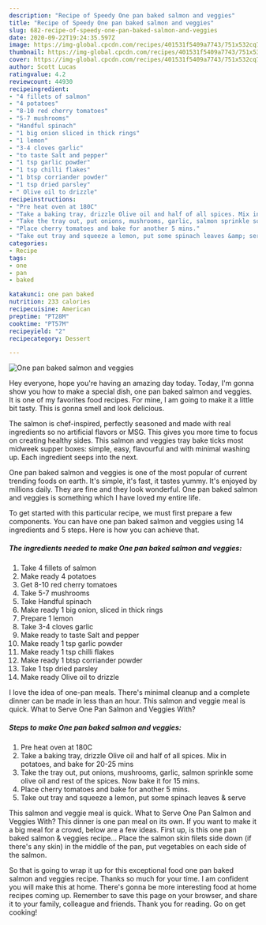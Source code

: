 ```yaml
---
description: "Recipe of Speedy One pan baked salmon and veggies"
title: "Recipe of Speedy One pan baked salmon and veggies"
slug: 682-recipe-of-speedy-one-pan-baked-salmon-and-veggies
date: 2020-09-22T19:24:35.597Z
image: https://img-global.cpcdn.com/recipes/401531f5409a7743/751x532cq70/one-pan-baked-salmon-and-veggies-recipe-main-photo.jpg
thumbnail: https://img-global.cpcdn.com/recipes/401531f5409a7743/751x532cq70/one-pan-baked-salmon-and-veggies-recipe-main-photo.jpg
cover: https://img-global.cpcdn.com/recipes/401531f5409a7743/751x532cq70/one-pan-baked-salmon-and-veggies-recipe-main-photo.jpg
author: Scott Lucas
ratingvalue: 4.2
reviewcount: 44930
recipeingredient:
- "4 fillets of salmon"
- "4 potatoes"
- "8-10 red cherry tomatoes"
- "5-7 mushrooms"
- "Handful spinach"
- "1 big onion sliced in thick rings"
- "1 lemon"
- "3-4 cloves garlic"
- "to taste Salt and pepper"
- "1 tsp garlic powder"
- "1 tsp chilli flakes"
- "1 btsp corriander powder"
- "1 tsp dried parsley"
- " Olive oil to drizzle"
recipeinstructions:
- "Pre heat oven at 180C"
- "Take a baking tray, drizzle Olive oil and half of all spices. Mix in potatoes, and bake for 20-25 mins"
- "Take the tray out, put onions, mushrooms, garlic, salmon sprinkle some olive oil and rest of the spices. Now bake it for 15 mins."
- "Place cherry tomatoes and bake for another 5 mins."
- "Take out tray and squeeze a lemon, put some spinach leaves &amp; serve"
categories:
- Recipe
tags:
- one
- pan
- baked

katakunci: one pan baked 
nutrition: 233 calories
recipecuisine: American
preptime: "PT28M"
cooktime: "PT57M"
recipeyield: "2"
recipecategory: Dessert

---
```



![One pan baked salmon and veggies](https://img-global.cpcdn.com/recipes/401531f5409a7743/751x532cq70/one-pan-baked-salmon-and-veggies-recipe-main-photo.jpg)

Hey everyone, hope you're having an amazing day today. Today, I'm gonna show you how to make a special dish, one pan baked salmon and veggies. It is one of my favorites food recipes. For mine, I am going to make it a little bit tasty. This is gonna smell and look delicious.

The salmon is chef-inspired, perfectly seasoned and made with real ingredients so no artificial flavors or MSG. This gives you more time to focus on creating healthy sides. This salmon and veggies tray bake ticks most midweek supper boxes: simple, easy, flavourful and with minimal washing up. Each ingredient seeps into the next.

One pan baked salmon and veggies is one of the most popular of current trending foods on earth. It's simple, it's fast, it tastes yummy. It's enjoyed by millions daily. They are fine and they look wonderful. One pan baked salmon and veggies is something which I have loved my entire life.


To get started with this particular recipe, we must first prepare a few components. You can have one pan baked salmon and veggies using 14 ingredients and 5 steps. Here is how you can achieve that.

<!--inarticleads1-->

##### The ingredients needed to make One pan baked salmon and veggies:

1. Take 4 fillets of salmon
1. Make ready 4 potatoes
1. Get 8-10 red cherry tomatoes
1. Take 5-7 mushrooms
1. Take Handful spinach
1. Make ready 1 big onion, sliced in thick rings
1. Prepare 1 lemon
1. Take 3-4 cloves garlic
1. Make ready to taste Salt and pepper
1. Make ready 1 tsp garlic powder
1. Make ready 1 tsp chilli flakes
1. Make ready 1 btsp corriander powder
1. Take 1 tsp dried parsley
1. Make ready  Olive oil to drizzle


I love the idea of one-pan meals. There&#39;s minimal cleanup and a complete dinner can be made in less than an hour. This salmon and veggie meal is quick. What to Serve One Pan Salmon and Veggies With? 

<!--inarticleads2-->

##### Steps to make One pan baked salmon and veggies:

1. Pre heat oven at 180C
1. Take a baking tray, drizzle Olive oil and half of all spices. Mix in potatoes, and bake for 20-25 mins
1. Take the tray out, put onions, mushrooms, garlic, salmon sprinkle some olive oil and rest of the spices. Now bake it for 15 mins.
1. Place cherry tomatoes and bake for another 5 mins.
1. Take out tray and squeeze a lemon, put some spinach leaves &amp; serve


This salmon and veggie meal is quick. What to Serve One Pan Salmon and Veggies With? This dinner is one pan meal on its own. If you want to make it a big meal for a crowd, below are a few ideas. First up, is this one pan baked salmon &amp; veggies recipe… Place the salmon skin filets side down (if there&#39;s any skin) in the middle of the pan, put vegetables on each side of the salmon. 

So that is going to wrap it up for this exceptional food one pan baked salmon and veggies recipe. Thanks so much for your time. I am confident you will make this at home. There's gonna be more interesting food at home recipes coming up. Remember to save this page on your browser, and share it to your family, colleague and friends. Thank you for reading. Go on get cooking!
